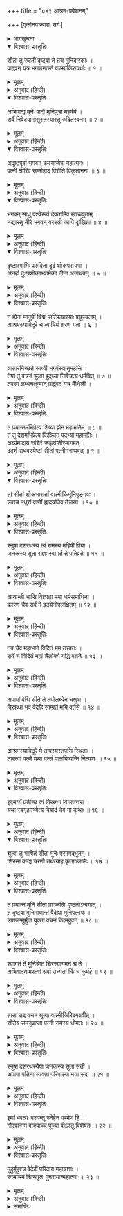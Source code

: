 +++
title = "०४९ आश्रम-प्रवेशनम्"

+++
[एकोनपञ्चाशः सर्गः]



<details><summary>भागसूचना</summary>

49. मुनिकुमारोंसे समाचार पाकर वाल्मीकिका सीताके पास आ उन्हें सान्त्वना देना और आश्रममें लिवा ले जाना
</details>

<details open><summary>विश्वास-प्रस्तुतिः</summary>

सीतां तु रुदतीं दृष्ट्वा ते तत्र मुनिदारकाः ।  
प्राद्रवन् यत्र भगवानास्ते वाल्मीकिरुग्रधीः ॥ १ ॥
</details>

<details><summary>मूलम्</summary>

सीतां तु रुदतीं दृष्ट्वा ते तत्र मुनिदारकाः ।  
प्राद्रवन् यत्र भगवानास्ते वाल्मीकिरुग्रधीः ॥ १ ॥
</details>

<details><summary>अनुवाद (हिन्दी)</summary>

जहाँ सीता रो रही थीं, वहाँसे थोड़ी ही दूरपर ऋषियोंके कुछ बालक थे । वे उन्हें रोते देख अपने आश्रमकी ओर दौड़े, जहाँ उग्र तपस्यामें मन लगानेवाले भगवान् वाल्मीकि मुनि विराजमान थे ॥ १ ॥
</details>

<details open><summary>विश्वास-प्रस्तुतिः</summary>

अभिवाद्य मुनेः पादौ मुनिपुत्रा महर्षये ।  
सर्वे निवेदयामासुस्तस्यास्तु रुदितस्वनम् ॥ २ ॥
</details>

<details><summary>मूलम्</summary>

अभिवाद्य मुनेः पादौ मुनिपुत्रा महर्षये ।  
सर्वे निवेदयामासुस्तस्यास्तु रुदितस्वनम् ॥ २ ॥
</details>

<details><summary>अनुवाद (हिन्दी)</summary>

उन सब मुनिकुमारोंने महर्षिके चरणोंमें अभिवादन करके उनसे सीताजीके रोनेका समाचार सुनाया ॥ २ ॥
</details>

<details open><summary>विश्वास-प्रस्तुतिः</summary>

अदृष्टपूर्वा भगवन् कस्याप्येषा महात्मनः ।  
पत्नी श्रीरिव सम्मोहाद् विरौति विकृतानना ॥ ३ ॥
</details>

<details><summary>मूलम्</summary>

अदृष्टपूर्वा भगवन् कस्याप्येषा महात्मनः ।  
पत्नी श्रीरिव सम्मोहाद् विरौति विकृतानना ॥ ३ ॥
</details>

<details><summary>अनुवाद (हिन्दी)</summary>

वे बोले—‘भगवन्! गङ्गातटपर किन्हीं महात्मा नरेशकी पत्नी हैं, जो साक्षात् लक्ष्मीके समान जान पड़ती हैं । इन्हें हमलोगोंने पहले कभी नहीं देखा था । वे मोहके कारण विकृतमुख होकर रो रही हैं ॥ ३ ॥
</details>

<details open><summary>विश्वास-प्रस्तुतिः</summary>

भगवन् साधु पश्येस्त्वं देवतामिव खाच्च्युताम् ।  
नद्यास्तु तीरे भगवन् वरस्त्री कापि दुःखिता ॥ ४ ॥
</details>

<details><summary>मूलम्</summary>

भगवन् साधु पश्येस्त्वं देवतामिव खाच्च्युताम् ।  
नद्यास्तु तीरे भगवन् वरस्त्री कापि दुःखिता ॥ ४ ॥
</details>

<details><summary>अनुवाद (हिन्दी)</summary>

‘भगवन्! आप स्वयं चलकर अच्छी तरह देख लें । वे आकाशसे उतरी हुई किसी देवी-सी दिखायी देती हैं । प्रभो! गङ्गाजीके तटपर जो वे कोई श्रेष्ठ सुन्दरी स्त्री बैठी हैं, बहुत दुःखी हैं ॥ ४ ॥
</details>

<details open><summary>विश्वास-प्रस्तुतिः</summary>

दृष्टास्माभिः प्ररुदिता दृढं शोकपरायणा ।  
अनर्हा दुःखशोकाभ्यामेका दीना अनाथवत् ॥ ५ ॥
</details>

<details><summary>मूलम्</summary>

दृष्टास्माभिः प्ररुदिता दृढं शोकपरायणा ।  
अनर्हा दुःखशोकाभ्यामेका दीना अनाथवत् ॥ ५ ॥
</details>

<details><summary>अनुवाद (हिन्दी)</summary>

‘हमने अपनी आँखों देखा है, वे बड़े जोर-जोरसे रोती हैं और गहरे शोकमें डूबी हुई हैं । वे दुःख और शोक भोगनेके योग्य नहीं हैं । अकेली हैं, दीन हैं और अनाथकी तरह बिलख रही हैं ॥ ५ ॥
</details>

<details open><summary>विश्वास-प्रस्तुतिः</summary>

न ह्येनां मानुषीं विद्मः सत्क्रियास्याः प्रयुज्यताम् ।  
आश्रमस्याविदूरे च त्वामियं शरणं गता ॥ ६ ॥
</details>

<details><summary>मूलम्</summary>

न ह्येनां मानुषीं विद्मः सत्क्रियास्याः प्रयुज्यताम् ।  
आश्रमस्याविदूरे च त्वामियं शरणं गता ॥ ६ ॥
</details>

<details><summary>अनुवाद (हिन्दी)</summary>

‘हमारी समझमें ये मानवी स्त्री नहीं हैं । आपको इनका सत्कार करना चाहिये । इस आश्रमसे थोड़ी ही दूरपर होनेके कारण ये वास्तवमें आपकी शरणमें आयी हैं ॥ ६ ॥
</details>

<details open><summary>विश्वास-प्रस्तुतिः</summary>

त्रातारमिच्छते साध्वी भगवंस्त्रातुमर्हसि ।  
तेषां तु वचनं श्रुत्वा बुद‍्ध्या निश्चित्य धर्मवित् ॥ ७ ॥  
तपसा लब्धचक्षुष्मान् प्राद्रवद् यत्र मैथिली ।
</details>

<details><summary>मूलम्</summary>

त्रातारमिच्छते साध्वी भगवंस्त्रातुमर्हसि ।  
तेषां तु वचनं श्रुत्वा बुद‍्ध्या निश्चित्य धर्मवित् ॥ ७ ॥  
तपसा लब्धचक्षुष्मान् प्राद्रवद् यत्र मैथिली ।
</details>

<details><summary>अनुवाद (हिन्दी)</summary>

‘भगवन्! ये साध्वी देवी अपने लिये कोई रक्षक ढूँढ़ रही हैं । अतः आप इनकी रक्षा करें ।’ उन मुनिकुमारोंकी यह बात सुनकर धर्मज्ञ महर्षिने बुद्धिसे निश्चित करके असली बातको जान लिया; क्योंकि उन्हें तपस्याद्वारा दिव्य दृष्टि प्राप्त थी । जानकर वे उस स्थानपर दौड़े हुए आये, जहाँ मिथिलेशकुमारी सीता विराजमान थीं ॥ ७ १/२ ॥
</details>

<details open><summary>विश्वास-प्रस्तुतिः</summary>

तं प्रयान्तमभिप्रेत्य शिष्या ह्येनं महामतिम् ॥ ८ ॥  
तं तु देशमभिप्रेत्य किञ्चित् पद‍्भ्यां महामतिः ।  
अर्घ्यमादाय रुचिरं जाह्नवीतीरमागमत् ।  
ददर्श राघवस्येष्टां सीतां पत्नीमनाथवत् ॥ ९ ॥
</details>

<details><summary>मूलम्</summary>

तं प्रयान्तमभिप्रेत्य शिष्या ह्येनं महामतिम् ॥ ८ ॥  
तं तु देशमभिप्रेत्य किञ्चित् पद‍्भ्यां महामतिः ।  
अर्घ्यमादाय रुचिरं जाह्नवीतीरमागमत् ।  
ददर्श राघवस्येष्टां सीतां पत्नीमनाथवत् ॥ ९ ॥
</details>

<details><summary>अनुवाद (हिन्दी)</summary>

उन परम बुद्धिमान् महर्षिको जाते देख उनके शिष्य भी उनके साथ हो लिये । कुछ पैदल चलकर वे महामति महर्षि सुन्दर अर्घ्य लिये गङ्गातटवर्ती उस स्थानपर आये । वहाँ आकर उन्होंने श्रीरघुनाथजीकी प्रिय पत्नी सीताको अनाथकी-सी दशामें देखा ॥ ८-९ ॥
</details>

<details open><summary>विश्वास-प्रस्तुतिः</summary>

तां सीतां शोकभारार्तां वाल्मीकिर्मुनिपुङ्गवः ।  
उवाच मधुरां वाणीं ह्लादयन्निव तेजसा ॥ १० ॥
</details>

<details><summary>मूलम्</summary>

तां सीतां शोकभारार्तां वाल्मीकिर्मुनिपुङ्गवः ।  
उवाच मधुरां वाणीं ह्लादयन्निव तेजसा ॥ १० ॥
</details>

<details><summary>अनुवाद (हिन्दी)</summary>

शोकके भारसे पीड़ित हुई सीताको अपने तेजसे आह्लादित-सी करते हुए मुनिवर वाल्मीकि मधुर वाणीमें बोले— ॥ १० ॥
</details>

<details open><summary>विश्वास-प्रस्तुतिः</summary>

स्नुषा दशरथस्य त्वं रामस्य महिषी प्रिया ।  
जनकस्य सुता राज्ञः स्वागतं ते पतिव्रते ॥ ११ ॥
</details>

<details><summary>मूलम्</summary>

स्नुषा दशरथस्य त्वं रामस्य महिषी प्रिया ।  
जनकस्य सुता राज्ञः स्वागतं ते पतिव्रते ॥ ११ ॥
</details>

<details><summary>अनुवाद (हिन्दी)</summary>

‘पतिव्रते! तुम राजा दशरथकी पुत्रवधू, महाराज श्रीरामकी प्यारी पटरानी और मिथिलाके राजा जनककी पुत्री हो । तुम्हारा स्वागत है ॥ ११ ॥
</details>

<details open><summary>विश्वास-प्रस्तुतिः</summary>

आयान्ती चासि विज्ञाता मया धर्मसमाधिना ।  
कारणं चैव सर्वं मे हृदयेनोपलक्षितम् ॥ १२ ॥
</details>

<details><summary>मूलम्</summary>

आयान्ती चासि विज्ञाता मया धर्मसमाधिना ।  
कारणं चैव सर्वं मे हृदयेनोपलक्षितम् ॥ १२ ॥
</details>

<details><summary>अनुवाद (हिन्दी)</summary>

‘जब तुम यहाँ आ रही थी, तभी अपनी धर्मसमाधिके द्वारा मुझे इसका पता लग गया था । तुम्हारे परित्यागका जो सारा कारण है, उसे मैंने अपने मनसे ही जान लिया है ॥ १२ ॥
</details>

<details open><summary>विश्वास-प्रस्तुतिः</summary>

तव चैव महाभागे विदितं मम तत्त्वतः ।  
सर्वं च विदितं मह्यं त्रैलोक्ये यद्धि वर्तते ॥ १३ ॥
</details>

<details><summary>मूलम्</summary>

तव चैव महाभागे विदितं मम तत्त्वतः ।  
सर्वं च विदितं मह्यं त्रैलोक्ये यद्धि वर्तते ॥ १३ ॥
</details>

<details><summary>अनुवाद (हिन्दी)</summary>

‘महाभागे! तुम्हारा सारा वृत्तान्त मैंने ठीक-ठीक जान लिया है । त्रिलोकीमें जो कुछ हो रहा है, वह सब मुझे विदित है ॥ १३ ॥
</details>

<details open><summary>विश्वास-प्रस्तुतिः</summary>

अपापां वेद्मि सीते ते तपोलब्धेन चक्षुषा ।  
विस्रब्धा भव वैदेहि साम्प्रतं मयि वर्तसे ॥ १४ ॥
</details>

<details><summary>मूलम्</summary>

अपापां वेद्मि सीते ते तपोलब्धेन चक्षुषा ।  
विस्रब्धा भव वैदेहि साम्प्रतं मयि वर्तसे ॥ १४ ॥
</details>

<details><summary>अनुवाद (हिन्दी)</summary>

‘सीते! मैं तपस्याद्वारा प्राप्त हुई दिव्य-दृष्टिसे जानता हूँ कि तुम निष्पाप हो । अतः विदेहनन्दिनि! अब निश्चिन्त हो जाओ । इस समय तुम मेरे पास हो ॥ १४ ॥
</details>

<details open><summary>विश्वास-प्रस्तुतिः</summary>

आश्रमस्याविदूरे मे तापस्यस्तपसि स्थिताः ।  
तास्त्वां वत्से यथा वत्सं पालयिष्यन्ति नित्यशः ॥ १५ ॥
</details>

<details><summary>मूलम्</summary>

आश्रमस्याविदूरे मे तापस्यस्तपसि स्थिताः ।  
तास्त्वां वत्से यथा वत्सं पालयिष्यन्ति नित्यशः ॥ १५ ॥
</details>

<details><summary>अनुवाद (हिन्दी)</summary>

‘बेटी! मेरे आश्रमके पास ही कुछ तापसी स्त्रियाँ रहती हैं, जो तपस्यामें संलग्न हैं । वे अपनी बच्चीके समान सदा तुम्हारा पालन करेंगी ॥ १५ ॥
</details>

<details open><summary>विश्वास-प्रस्तुतिः</summary>

इदमर्घ्यं प्रतीच्छ त्वं विस्रब्धा विगतज्वरा ।  
यथा स्वगृहमभ्येत्य विषादं चैव मा कृथाः ॥ १६ ॥
</details>

<details><summary>मूलम्</summary>

इदमर्घ्यं प्रतीच्छ त्वं विस्रब्धा विगतज्वरा ।  
यथा स्वगृहमभ्येत्य विषादं चैव मा कृथाः ॥ १६ ॥
</details>

<details><summary>अनुवाद (हिन्दी)</summary>

‘यह मेरा दिया हुआ अर्घ्य ग्रहण करो और निश्चिन्त एवं निर्भय हो जाओ । अपने ही घरमें आ गयी हो, ऐसा समझकर विषाद न करो’ ॥ १६ ॥
</details>

<details open><summary>विश्वास-प्रस्तुतिः</summary>

श्रुत्वा तु भाषितं सीता मुनेः परममद्भुतम् ।  
शिरसा वन्द्य चरणौ तथेत्याह कृताञ्जलिः ॥ १७ ॥
</details>

<details><summary>मूलम्</summary>

श्रुत्वा तु भाषितं सीता मुनेः परममद्भुतम् ।  
शिरसा वन्द्य चरणौ तथेत्याह कृताञ्जलिः ॥ १७ ॥
</details>

<details><summary>अनुवाद (हिन्दी)</summary>

महर्षिका यह अत्यन्त अद्भुत भाषण सुनकर सीताने उनके चरणोंमें मस्तक झुकाकर प्रणाम किया और हाथ जोड़कर कहा—‘जो आज्ञा’ ॥ १७ ॥
</details>

<details open><summary>विश्वास-प्रस्तुतिः</summary>

तं प्रयान्तं मुनिं सीता प्राञ्जलिः पृष्ठतोऽन्वगात् ।  
तं दृष्ट्वा मुनिमायान्तं वैदेह्या मुनिपत्नयः ।  
उपाजग्मुर्मुदा युक्ता वचनं चेदमब्रुवन् ॥ १८ ॥
</details>

<details><summary>मूलम्</summary>

तं प्रयान्तं मुनिं सीता प्राञ्जलिः पृष्ठतोऽन्वगात् ।  
तं दृष्ट्वा मुनिमायान्तं वैदेह्या मुनिपत्नयः ।  
उपाजग्मुर्मुदा युक्ता वचनं चेदमब्रुवन् ॥ १८ ॥
</details>

<details><summary>अनुवाद (हिन्दी)</summary>

तब मुनि आगे-आगे चले और सीता हाथ जोड़े उनके पीछे हो लीं । विदेहनन्दिनीके साथ महर्षिको आते देख मुनिपत्नियाँ उनके पास आयीं और बड़ी प्रसन्नताके साथ इस प्रकार बोलीं— ॥ १८ ॥
</details>

<details open><summary>विश्वास-प्रस्तुतिः</summary>

स्वागतं ते मुनिश्रेष्ठ चिरस्यागमनं च ते ।  
अभिवादयामस्त्वां सर्वा उच्यतां किं च कुर्महे ॥ १९ ॥
</details>

<details><summary>मूलम्</summary>

स्वागतं ते मुनिश्रेष्ठ चिरस्यागमनं च ते ।  
अभिवादयामस्त्वां सर्वा उच्यतां किं च कुर्महे ॥ १९ ॥
</details>

<details><summary>अनुवाद (हिन्दी)</summary>

‘मुनिश्रेष्ठ! आपका स्वागत है । बहुत दिनोंके बाद यहाँ आपका शुभागमन हुआ है । हम सभी आपको अभिवादन करती हैं । बताइये, हम आपकी क्या सेवा करें’ ॥ १९ ॥
</details>

<details open><summary>विश्वास-प्रस्तुतिः</summary>

तासां तद् वचनं श्रुत्वा वाल्मीकिरिदमब्रवीत् ।  
सीतेयं समनुप्राप्ता पत्नी रामस्य धीमतः ॥ २० ॥
</details>

<details><summary>मूलम्</summary>

तासां तद् वचनं श्रुत्वा वाल्मीकिरिदमब्रवीत् ।  
सीतेयं समनुप्राप्ता पत्नी रामस्य धीमतः ॥ २० ॥
</details>

<details><summary>अनुवाद (हिन्दी)</summary>

उनका यह वचन सुनकर वाल्मीकिजी बोले—‘ये परम बुद्धिमान् राजा श्रीरामकी धर्मपत्नी सीता यहाँ आयी हैं ॥ २० ॥
</details>

<details open><summary>विश्वास-प्रस्तुतिः</summary>

स्नुषा दशरथस्यैषा जनकस्य सुता सती ।  
अपापा पतिना त्यक्ता परिपाल्या मया सदा ॥ २१ ॥
</details>

<details><summary>मूलम्</summary>

स्नुषा दशरथस्यैषा जनकस्य सुता सती ।  
अपापा पतिना त्यक्ता परिपाल्या मया सदा ॥ २१ ॥
</details>

<details><summary>अनुवाद (हिन्दी)</summary>

‘सती सीता राजा दशरथकी पुत्रवधू और जनककी पुत्री हैं । निष्पाप होनेपर भी पतिने इनका परित्याग कर दिया है । अतः मुझे ही इनका सदा लालन-पालन करना है ॥
</details>

<details open><summary>विश्वास-प्रस्तुतिः</summary>

इमां भवत्यः पश्यन्तु स्नेहेन परमेण हि ।  
गौरवान्मम वाक्याच्च पूज्या वोऽस्तु विशेषतः ॥ २२ ॥
</details>

<details><summary>मूलम्</summary>

इमां भवत्यः पश्यन्तु स्नेहेन परमेण हि ।  
गौरवान्मम वाक्याच्च पूज्या वोऽस्तु विशेषतः ॥ २२ ॥
</details>

<details><summary>अनुवाद (हिन्दी)</summary>

‘अतः आप सब लोग इनपर अत्यन्त स्नेह-दृष्टि रखें । मेरे कहनेसे तथा अपने ही गौरवसे भी ये आपकी विशेष आदरणीया हैं’ ॥ २२ ॥
</details>

<details open><summary>विश्वास-प्रस्तुतिः</summary>

मुहुर्मुहुश्च वैदेहीं परिदाय महायशाः ।  
स्वमाश्रमं शिष्यवृतः पुनरायान्महातपाः ॥ २३ ॥
</details>

<details><summary>मूलम्</summary>

मुहुर्मुहुश्च वैदेहीं परिदाय महायशाः ।  
स्वमाश्रमं शिष्यवृतः पुनरायान्महातपाः ॥ २३ ॥
</details>

<details><summary>अनुवाद (हिन्दी)</summary>

इस प्रकार बारम्बार सीताजीको मुनिपत्नियोंके हाथमें सौंपकर महायशस्वी एवं महातपस्वी वाल्मीकिजी शिष्योंके साथ फिर अपने आश्रमपर लौट आये ॥ २३ ॥
</details>

<details><summary>समाप्तिः</summary>

इत्यार्षे श्रीमद्रामायणे वाल्मीकीये आदिकाव्ये उत्तरकाण्डे एकोनपञ्चाशः सर्गः ॥ ४९ ॥  
इस प्रकार श्रीवाल्मीकिनिर्मित आर्षरामायण आदिकाव्यके उत्तरकाण्डमें उनचासवाँ सर्ग पूरा हुआ ॥ ४९ ॥
</details>


